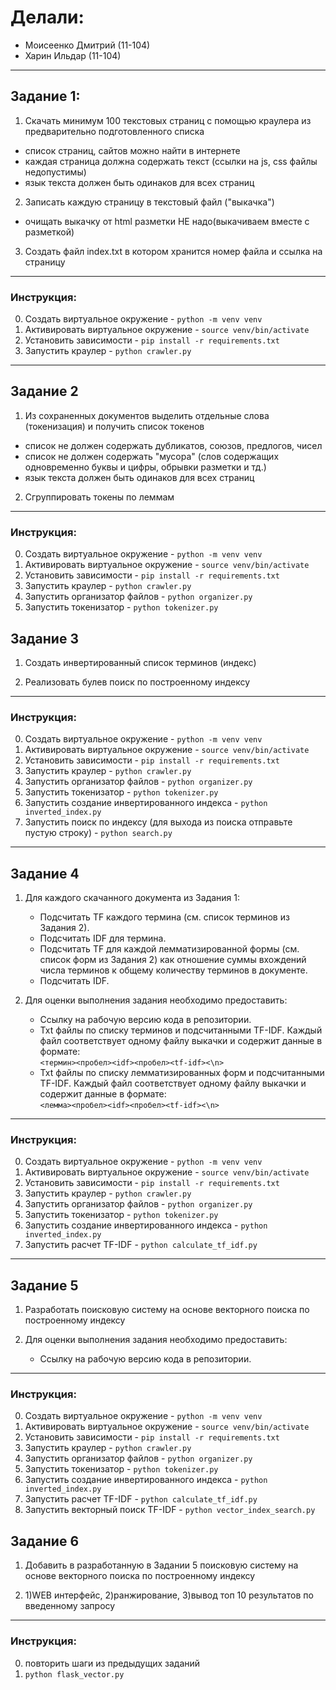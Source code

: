 # Делали:

* Моисеенко Дмитрий (11-104)
* Харин Ильдар (11-104)

---

## Задание 1:


1. Скачать минимум 100 текстовых страниц с помощью краулера из предварительно подготовленного списка
- список страниц, сайтов можно найти в интернете
- каждая страница должна содержать текст (ссылки на js, css файлы недопустимы)
- язык текста  должен быть одинаков для всех страниц

2. Записать каждую страницу в текстовый файл ("выкачка")
- очищать выкачку от html разметки  НЕ надо(выкачиваем вместе с разметкой)

3. Создать файл index.txt в котором хранится номер файла и ссылка на страницу

---

### Инструкция:

0. Создать виртуальное окружение - `python -m venv venv`
1. Активировать виртуальное окружение - `source venv/bin/activate`
2. Установить зависимости - `pip install -r requirements.txt`
3. Запустить краулер - `python crawler.py`

---

## Задание 2


1. Из сохраненных документов выделить отдельные слова (токенизация) и получить список токенов

- список не должен содержать дубликатов, союзов, предлогов, чисел
- список не должен содержать "мусора" (слов содержащих одновременно буквы и цифры, обрывки разметки и тд.)
- язык текста должен быть одинаков для всех страниц

2. Сгруппировать токены по леммам

---

### Инструкция:

0. Создать виртуальное окружение - `python -m venv venv`
1. Активировать виртуальное окружение - `source venv/bin/activate`
2. Установить зависимости - `pip install -r requirements.txt`
3. Запустить краулер - `python crawler.py`
4. Запустить организатор файлов - `python organizer.py`
5. Запустить токенизатор - `python tokenizer.py`

## Задание 3
1. Создать инвертированный список терминов (индекс)

2. Реализовать булев поиск по построенному индексу

---

### Инструкция:

0. Создать виртуальное окружение - `python -m venv venv`
1. Активировать виртуальное окружение - `source venv/bin/activate`
2. Установить зависимости - `pip install -r requirements.txt`
3. Запустить краулер - `python crawler.py`
4. Запустить организатор файлов - `python organizer.py`
5. Запустить токенизатор - `python tokenizer.py`
6. Запустить создание инвертированного индекса - `python inverted_index.py`
7. Запустить поиск по индексу (для выхода из поиска отправьте пустую строку) - `python search.py`

---

## Задание 4

1. Для каждого скачанного документа из Задания 1:
   - Подсчитать TF каждого термина (см. список терминов из Задания 2).
   - Подсчитать IDF для термина.
   - Подсчитать TF для каждой лемматизированной формы (см. список форм из Задания 2) как отношение суммы вхождений числа терминов к общему количеству терминов в документе.
   - Подсчитать IDF.

2. Для оценки выполнения задания необходимо предоставить:
   - Ссылку на рабочую версию кода в репозитории.
   - Txt файлы по списку терминов и подсчитанными TF-IDF. Каждый файл соответствует одному файлу выкачки и содержит данные в формате:  
     `<термин><пробел><idf><пробел><tf-idf><\n>`  
   - Txt файлы по списку лемматизированных форм и подсчитанными TF-IDF. Каждый файл соответствует одному файлу выкачки и содержит данные в формате:  
     `<лемма><пробел><idf><пробел><tf-idf><\n>`

---

### Инструкция:

0. Создать виртуальное окружение - `python -m venv venv`
1. Активировать виртуальное окружение - `source venv/bin/activate`
2. Установить зависимости - `pip install -r requirements.txt`
3. Запустить краулер - `python crawler.py`
4. Запустить организатор файлов - `python organizer.py`
5. Запустить токенизатор - `python tokenizer.py`
6. Запустить создание инвертированного индекса - `python inverted_index.py`
7. Запустить расчет TF-IDF - `python calculate_tf_idf.py`


---

## Задание 5

1. Разработать поисковую систему на основе векторного поиска по построенному индексу

2. Для оценки выполнения задания необходимо предоставить:
   - Ссылку на рабочую версию кода в репозитории.

---

### Инструкция:

0. Создать виртуальное окружение - `python -m venv venv`
1. Активировать виртуальное окружение - `source venv/bin/activate`
2. Установить зависимости - `pip install -r requirements.txt`
3. Запустить краулер - `python crawler.py`
4. Запустить организатор файлов - `python organizer.py`
5. Запустить токенизатор - `python tokenizer.py`
6. Запустить создание инвертированного индекса - `python inverted_index.py`
7. Запустить расчет TF-IDF - `python calculate_tf_idf.py`
8. Запустить векторный поиск TF-IDF - `python vector_index_search.py`

## Задание 6

1. Добавить в разработанную  в Задании 5 поисковую систему на основе векторного поиска по построенному индексу

2. 1)WEB  интерфейс, 2)ранжирование, 3)вывод топ 10 результатов по введенному запросу
---

### Инструкция:

0. повторить шаги из предыдущих заданий
1. `python flask_vector.py`
